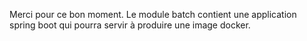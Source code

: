 Merci pour ce bon moment.
Le module batch contient une application spring boot qui pourra servir à produire une image docker.

